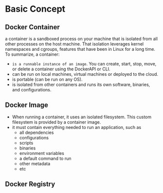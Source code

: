 # Basic Concept

## Docker Container

a container is a sandboxed process on your machine that is isolated from all other processes on the host machine. That isolation leverages kernel namespaces and cgroups, features that have been in Linux for a long time. To summarize, a container:

- `is a runnable instance of an image`. You can create, start, stop, move, or delete a container using the DockerAPI or CLI.
- can be run on local machines, virtual machines or deployed to the cloud.
- is portable (can be run on any OS).
- is isolated from other containers and runs its own software, binaries, and configurations.

## Docker Image

- When running a container, it uses an isolated filesystem. This custom filesystem is provided by a container image.
- it must contain everything needed to run an application, such as
  - all dependencies
  - configurations
  - scripts
  - binaries
  - environment variables
  - a default command to run
  - other metadata
  - etc

## Docker Registry
